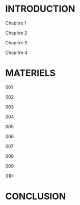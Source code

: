 # INTRODUCTION 
Chapitre 1

Chapitre 2

Chapitre 3

Chapitre 4

# MATERIELS

001

002

003

004

005

006

007

008

009

010

# CONCLUSION
